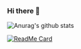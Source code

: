 ### Hi there 👋

<!--
**FernandoSilvaDS/FernandoSilvaDS** is a ✨ _special_ ✨ repository because its `README.md` (this file) appears on your GitHub profile.

Here are some ideas to get you started:

- 🔭 I’m currently working on ...
- 🌱 I’m currently learning ...
- 👯 I’m looking to collaborate on ...
- 🤔 I’m looking for help with ...
- 💬 Ask me about ...
- 📫 How to reach me: ...
- 😄 Pronouns: ...
- ⚡ Fun fact: ...



-->

![Anurag's github stats](https://github-readme-stats.vercel.app/api?username=FernandoSilvaDS&show_icons=true&theme=radical)

[![ReadMe Card](https://github-readme-stats.vercel.app/api/pin/?username=FernandoSilvaDS&repo=github-readme-stats)](https://github.com/anuraghazra/github-readme-stats)


